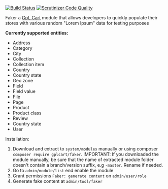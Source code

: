[![Build Status](https://scrutinizer-ci.com/g/gplcart/faker/badges/build.png?b=master)](https://scrutinizer-ci.com/g/gplcart/faker/build-status/master)
[![Scrutinizer Code Quality](https://scrutinizer-ci.com/g/gplcart/faker/badges/quality-score.png?b=master)](https://scrutinizer-ci.com/g/gplcart/faker/?branch=master)

Faker a [GpL Cart](https://github.com/gplcart/gplcart) module that allows developers to quickly populate their stores with various random "Lorem Ipsum" data for testing purposes

**Currently supported entities:**

- Address
- Category
- City
- Collection
- Collection item
- Country
- Country state
- Geo zone
- Field
- Field value
- File
- Page
- Product
- Product class
- Review
- Country state
- User

Installation:

1. Download and extract to `system/modules` manually or using composer `composer require gplcart/faker`. IMPORTANT: If you downloaded the module manually, be sure that the name of extracted module folder doesn't contain a branch/version suffix, e.g `-master`. Rename if needed.
2. Go to `admin/module/list` end enable the module
3. Grant permissions `Faker: generate content` on `admin/user/role`
4. Generate fake content at `admin/tool/faker`